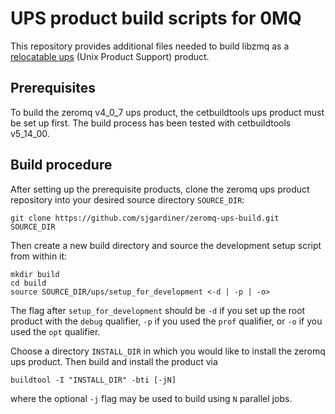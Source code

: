 # UPS product build scripts for 0MQ

This repository provides additional files needed to build libzmq
as a [relocatable
ups](https://cdcvs.fnal.gov/redmine/projects/ups/wiki/Documentation)
(Unix Product Support) product.

## Prerequisites

To build the zeromq v4_0_7 ups product, the cetbuildtools ups product must be set up first. The build process has been tested with cetbuildtools v5_14_00.

## Build procedure

After setting up the prerequisite products, clone the zeromq ups product
repository into your desired source directory `SOURCE_DIR`:
```
git clone https://github.com/sjgardiner/zeromq-ups-build.git SOURCE_DIR
```

Then create a new build directory and source the development setup script from
within it:
```
mkdir build
cd build
source SOURCE_DIR/ups/setup_for_development <-d | -p | -o>
```
The flag after `setup_for_development` should be `-d` if you set up the root
product with the `debug` qualifier, `-p` if you used the `prof` qualifier, or
`-o` if you used the `opt` qualifier.

Choose a directory `INSTALL_DIR` in which you would like to install the zeromq 
ups product. Then build and install the product via
```
buildtool -I "INSTALL_DIR" -bti [-jN]
```
where the optional `-j` flag may be used to build using `N` parallel jobs.
